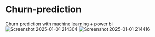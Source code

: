 # Churn-prediction
Churn prediction with machine learning + power bi
![Screenshot 2025-01-01 214304](https://github.com/user-attachments/assets/9e918337-e497-4451-8c44-26b7f08e62b1)
![Screenshot 2025-01-01 214416](https://github.com/user-attachments/assets/35ca7174-18a7-402c-9fb1-789164b97b1e)

